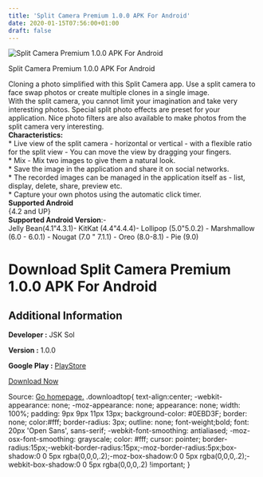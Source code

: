 ```yaml
---
title: 'Split Camera Premium 1.0.0 APK For Android'
date: 2020-01-15T07:56:00+01:00
draft: false
---
```


![Split Camera Premium 1.0.0 APK For Android](https://i2.wp.com/apkhome.net/wp-content/uploads/2020/01/Split-Camera-Premium-1.0.0.png "Split Camera Premium 1.0.0 APK For Android")

  

Split Camera Premium 1.0.0 APK For Android

Cloning a photo simplified with this Split Camera app. Use a split camera to face swap photos or create multiple clones in a single image.  
With the split camera, you cannot limit your imagination and take very interesting photos. Special split photo effects are preset for your application. Nice photo filters are also available to make photos from the split camera very interesting.  
**Characteristics:**  
\* Live view of the split camera - horizontal or vertical - with a flexible ratio for the split view - You can move the view by dragging your fingers.  
\* Mix - Mix two images to give them a natural look.  
\* Save the image in the application and share it on social networks.  
\* The recorded images can be managed in the application itself as - list, display, delete, share, preview etc.  
\* Capture your own photos using the automatic click timer.  
**Supported Android**  
{4.2 and UP}  
**Supported Android Version**:-  
Jelly Bean(4.1"4.3.1)- KitKat (4.4"4.4.4)- Lollipop (5.0"5.0.2) - Marshmallow (6.0 - 6.0.1) - Nougat (7.0 " 7.1.1) - Oreo (8.0-8.1) - Pie (9.0)

Download Split Camera Premium 1.0.0 APK For Android
===================================================

Additional Information
----------------------

**Developer :** JSK Sol

**Version :** 1.0.0

**Google Play :** [PlayStore](https://play.google.com/store/apps/details?id=com.jsk.splitcamera)

  

[Download Now](https://store4app.co/post/split-camera-premium-1-0-0-apk-for-android_1579071236)

  
Source: [Go homepage.](https://store4app.co/post/split-camera-premium-1-0-0-apk-for-android_1579071236) .downloadtop{ text-align:center; -webkit-appearance: none; -moz-appearance: none; appearance: none; width: 100%; padding: 9px 9px 11px 13px; background-color: #0EBD3F; border: none; color:#fff; border-radius: 3px; outline: none; font-weight;bold; font: 20px 'Open Sans', sans-serif; -webkit-font-smoothing: antialiased; -moz-osx-font-smoothing: grayscale; color: #fff; cursor: pointer; border-radius:15px;-webkit-border-radius:15px;-moz-border-radius:5px;box-shadow:0 0 5px rgba(0,0,0,.2);-moz-box-shadow:0 0 5px rgba(0,0,0,.2);-webkit-box-shadow:0 0 5px rgba(0,0,0,.2) !important; }